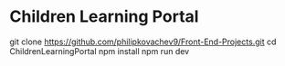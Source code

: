 # Children Learning Portal
git clone https://github.com/philipkovachev9/Front-End-Projects.git 
cd ChildrenLearningPortal
npm install
npm run dev

